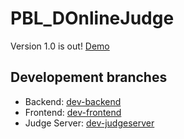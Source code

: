 # PBL_DOnlineJudge

Version 1.0 is out! [Demo](http://1509.ddns.net:8080/)

## Developement branches
- Backend: [dev-backend](https://github.com/nvatuan/PBL_DOnlineJudge/tree/dev-backend)
- Frontend: [dev-frontend](https://github.com/nvatuan/PBL_DOnlineJudge/tree/dev-frontend)
- Judge Server: [dev-judgeserver](https://github.com/nvatuan/PBL_DOnlineJudge/tree/dev-judgeserver)

